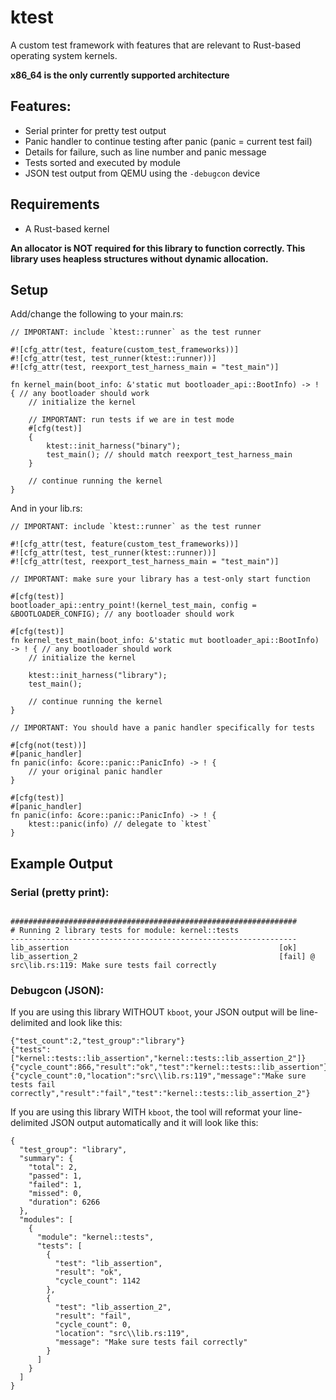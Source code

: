 # ktest

A custom test framework with features that are relevant to Rust-based operating system kernels.

**x86_64 is the only currently supported architecture**

## Features:
- Serial printer for pretty test output
- Panic handler to continue testing after panic (panic = current test fail)
- Details for failure, such as line number and panic message
- Tests sorted and executed by module
- JSON test output from QEMU using the `-debugcon` device

## Requirements
- A Rust-based kernel

**An allocator is NOT required for this library to function correctly. This library uses heapless structures without dynamic allocation.**

## Setup

Add/change the following to your main.rs:

```
// IMPORTANT: include `ktest::runner` as the test runner

#![cfg_attr(test, feature(custom_test_frameworks))]
#![cfg_attr(test, test_runner(ktest::runner))]
#![cfg_attr(test, reexport_test_harness_main = "test_main")]

fn kernel_main(boot_info: &'static mut bootloader_api::BootInfo) -> ! { // any bootloader should work
    // initialize the kernel

    // IMPORTANT: run tests if we are in test mode
    #[cfg(test)]
    {
        ktest::init_harness("binary");
        test_main(); // should match reexport_test_harness_main
    }

    // continue running the kernel
}
```

And in your lib.rs:

```
// IMPORTANT: include `ktest::runner` as the test runner

#![cfg_attr(test, feature(custom_test_frameworks))]
#![cfg_attr(test, test_runner(ktest::runner))]
#![cfg_attr(test, reexport_test_harness_main = "test_main")]

// IMPORTANT: make sure your library has a test-only start function

#[cfg(test)]
bootloader_api::entry_point!(kernel_test_main, config = &BOOTLOADER_CONFIG); // any bootloader should work

#[cfg(test)]
fn kernel_test_main(boot_info: &'static mut bootloader_api::BootInfo) -> ! { // any bootloader should work
    // initialize the kernel

    ktest::init_harness("library");
    test_main();
    
    // continue running the kernel
}

// IMPORTANT: You should have a panic handler specifically for tests

#[cfg(not(test))]
#[panic_handler]
fn panic(info: &core::panic::PanicInfo) -> ! {
    // your original panic handler
}

#[cfg(test)]
#[panic_handler]
fn panic(info: &core::panic::PanicInfo) -> ! {
    ktest::panic(info) // delegate to `ktest`
}
```

## Example Output

### Serial (pretty print):
```

################################################################
# Running 2 library tests for module: kernel::tests
----------------------------------------------------------------
lib_assertion                                               [ok]
lib_assertion_2                                             [fail] @ src\lib.rs:119: Make sure tests fail correctly
```

### Debugcon (JSON):

If you are using this library WITHOUT `kboot`, your JSON output will be line-delimited and look like this:

```
{"test_count":2,"test_group":"library"}
{"tests":["kernel::tests::lib_assertion","kernel::tests::lib_assertion_2"]}
{"cycle_count":866,"result":"ok","test":"kernel::tests::lib_assertion"}
{"cycle_count":0,"location":"src\\lib.rs:119","message":"Make sure tests fail correctly","result":"fail","test":"kernel::tests::lib_assertion_2"}
```

If you are using this library WITH `kboot`, the tool will reformat your line-delimited JSON output automatically and it will look like this:

```
{
  "test_group": "library",
  "summary": {
    "total": 2,
    "passed": 1,
    "failed": 1,
    "missed": 0,
    "duration": 6266
  },
  "modules": [
    {
      "module": "kernel::tests",
      "tests": [
        {
          "test": "lib_assertion",
          "result": "ok",
          "cycle_count": 1142
        },
        {
          "test": "lib_assertion_2",
          "result": "fail",
          "cycle_count": 0,
          "location": "src\\lib.rs:119",
          "message": "Make sure tests fail correctly"
        }
      ]
    }
  ]
}
```